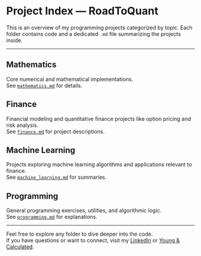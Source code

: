 # Project Index — RoadToQuant

This is an overview of my programming projects categorized by topic. Each folder contains code and a dedicated `.md` file summarizing the projects inside.

---

## Mathematics  
Core numerical and mathematical implementations.  
See [`mathematics.md`](mathematics/mathematics.md) for details.

## Finance  
Financial modeling and quantitative finance projects like option pricing and risk analysis.  
See [`finance.md`](finance/finance.md) for project descriptions.

## Machine Learning  
Projects exploring machine learning algorithms and applications relevant to finance.  
See [`machine_learning.md`](machine_learning/machine_learning.md) for summaries.

## Programming  
General programming exercises, utilities, and algorithmic logic.  
See [`programming.md`](programming/programming.md) for explanations.

---

Feel free to explore any folder to dive deeper into the code.  
If you have questions or want to connect, visit my [LinkedIn](https://www.linkedin.com/in/johannes-meyer-yc/) or [Young & Calculated](https://youngandcalculated.com).

